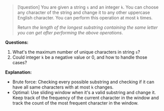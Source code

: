 >[!question]
>You are given a string `s` and an integer `k`. You can choose any character of the string and change it to any other uppercase English character. You can perform this operation at most `k` times.
>
>Return _the length of the longest substring containing the same letter you can get after performing the above operations_.

**Questions:**
1. What's the maximum number of unique characters in string `s`?
2. Could integer `k` be a negative value or 0, and how to handle those cases?

**Explanation:**
- Brute force: Checking every possible substring and checking if it can have all same characters with at most `k` changes.
- Optimal: Use sliding window when it's a valid substring and change it. Keep track of the frequency of the current character in the window and track the count of the most frequent character in the window. 